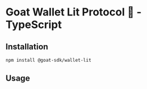 # Goat Wallet Lit Protocol 🐐 - TypeScript

## Installation
```
npm install @goat-sdk/wallet-lit
```

## Usage
```typescript

```
